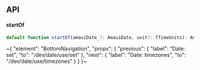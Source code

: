 

## API

#### startOf

```ts
default function startOf(amauiDate_?: AmauiDate, unit?: TTimeUnits): AmauiDate;
```


~{
  "element": "BottomNavigation",
  "props": {
    "previous": {
      "label": "Date: set",
      "to": "/dev/date/use/set"
    },
    "next": {
      "label": "Date: timezones",
      "to": "/dev/date/use/timezones"
    }
  }
}~
